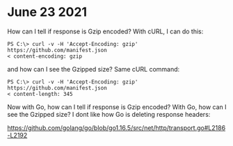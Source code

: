 # June 23 2021

How can I tell if response is Gzip encoded? With cURL, I can do this:

~~~
PS C:\> curl -v -H 'Accept-Encoding: gzip' https://github.com/manifest.json
< content-encoding: gzip
~~~

and how can I see the Gzipped size? Same cURL command:

~~~
PS C:\> curl -v -H 'Accept-Encoding: gzip' https://github.com/manifest.json
< content-length: 345
~~~

Now with Go, how can I tell if response is Gzip encoded? With Go, how can I see
the Gzipped size? I dont like how Go is deleting response headers:

https://github.com/golang/go/blob/go1.16.5/src/net/http/transport.go#L2186-L2192
